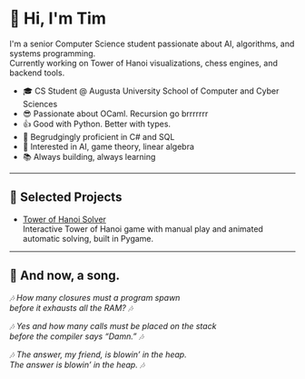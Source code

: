 # 👋 Hi, I'm Tim

I'm a senior Computer Science student passionate about AI, algorithms, and systems programming.  
Currently working on Tower of Hanoi visualizations, chess engines, and backend tools.

- 🎓 CS Student @ Augusta University School of Computer and Cyber Sciences
- 😎 Passionate about OCaml. Recursion go brrrrrrr
- 👍 Good with Python. Better with types.
- 🔧 Begrudgingly proficient in C# and SQL
- 🔭 Interested in AI, game theory, linear algebra
- 📚 Always building, always learning

---

## 📌 Selected Projects

- [Tower of Hanoi Solver](https://github.com/papagander/TowerOfHanoi)  
  Interactive Tower of Hanoi game with manual play and animated automatic solving, built in Pygame.
  
---

## 🎵 And now, a song.

*🎶 How many closures must a program spawn  
before it exhausts all the RAM? 🎶*

*🎶 Yes and how many calls must be placed on the stack  
before the compiler says “Damn.” 🎶*

*🎶 The answer, my friend, is blowin’ in the heap.  
The answer is blowin’ in the heap. 🎶*
